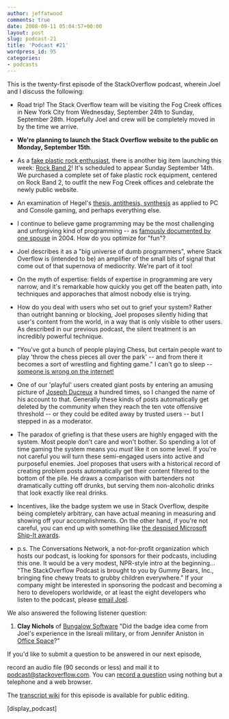```yaml
---
author: jeffatwood
comments: true
date: 2008-09-11 05:04:57+00:00
layout: post
slug: podcast-21
title: 'Podcast #21'
wordpress_id: 95
categories:
- podcasts
---
```


This is the twenty-first episode of the StackOverflow podcast, wherein Joel and I discuss the following:






  * Road trip! The Stack Overflow team will be visiting the Fog Creek offices in New York City from Wednesday, September 24th to Sunday, September 28th. Hopefully Joel and crew will be completely moved in by the time we arrive.  



  * **We're planning to launch the Stack Overflow website to the public on Monday, September 15th**.


  * As a [fake plastic rock enthusiast](http://www.fakeplasticrock.com/), there is another big item launching this week: [Rock Band 2](http://www.amazon.com/gp/search?ie=UTF8&keywords=rock%20band%202&tag=codinghorror-20&index=videogames&linkCode=ur2&camp=1789&creative=9325)! It's scheduled to appear Sunday September 14th. We purchased a complete set of fake plastic rock equipment, centered on Rock Band 2, to outfit the new Fog Creek offices and celebrate the newly public website.


  * An examination of Hegel's [thesis, antithesis, synthesis](http://en.wikipedia.org/wiki/Thesis,_antithesis,_synthesis) as applied to PC and Console gaming, and perhaps everything else.


  * I continue to believe game programming may be the most challenging and unforgiving kind of programming -- as [famously documented by one spouse](http://ea-spouse.livejournal.com/274.html) in 2004. How do you optimize for "fun"?


  * Joel describes it as a "big universe of dumb programmers", where Stack Overflow is (intended to be) an amplifier of the small bits of signal that come out of that supernova of mediocrity. We're part of it too!  



  * On the myth of expertise: fields of expertise in programming are very narrow, and it's remarkable how quickly you get off the beaten path, into techniques and apporaches that almost nobody else is trying.   



  * How do you deal with users who set out to grief your system? Rather than outright banning or blocking, Joel proposes silently hiding that user's content from the world, in a way that is only visible to other users. As described in our previous podcast, the silent treatment is an incredibly powerful technique.  



  * "You've got a bunch of people playing Chess, but certain people want to play 'throw the chess pieces all over the park' -- and from there it becomes a sort of wrestling and fighting game." I can't go to sleep -- [someone is wrong on the internet!](http://xkcd.com/386/)


  * One of our 'playful' users created giant posts by entering an amusing picture of [Joseph Ducreux](http://en.wikipedia.org/wiki/Joseph_Ducreux) a hundred times, so I changed the name of his account to that. Generally these kinds of posts automatically get deleted by the community when they reach the ten vote offensive threshold -- or they could be edited away by trusted users -- but I stepped in as a moderator.


  * The paradox of griefing is that these users are highly engaged with the system. Most people don't care and won't bother. So spending a lot of time gaming the system means you _must_ like it on some level. If you're not careful you will turn these semi-engaged users into active and purposeful enemies. Joel proposes that users with a historical record of creating problem posts automatically get their content filtered to the bottom of the pile. He draws a comparison with bartenders not dramatically cutting off drunks, but serving them non-alcoholic drinks that look exactly like real drinks.


  * Incentives, like the badge system we use in Stack Overflow, despite being completely arbitrary, can have actual meaning in measuring and showing off your accomplishments. On the other hand, if you're not careful, you can end up with something like [the despised Microsoft Ship-It awards](http://www.joelonsoftware.com/articles/fog0000000070.html).


  * p.s. The Conversations Network, a not-for-profit organization which hosts our podcast, is looking for sponsors for their podcasts, including this one. It would be a very modest, NPR-style intro at the beginning... "The StackOverflow Podcast is brought to you by Gummy Bears, Inc., bringing fine chewy treats to grubby children everywhere." If your company might be interested in sponsoring the podcast and becoming a hero to developers worldwide, or at least the eight developers who listen to the podcast, please [email Joel](http://www.joelonsoftware.com/EmailtheAuthor.html).





We also answered the following listener question:






  1. **Clay Nichols** of [Bungalow Software](http://www.bungalowsoftware.com/) "Did the badge idea come from Joel's experience in the Isreali military, or from Jennifer Aniston in [Office Space](http://www.imdb.com/title/tt0151804/)?"






If you'd like to submit a question to be answered in our next episode,  

record an audio file (90 seconds or less) and mail it to [podcast@stackoverflow.com](mailto:podcast@stackoverflow.com). You can [record a question](http://blog.stackoverflow.com/index.php/2008/05/recording-podcast-questions-using-your-telephone/) using nothing but a telephone and a web browser.





The [transcript wiki](https://stackoverflow.fogbugz.com/default.asp?W24224) for this episode is available for public editing.




[display_podcast]
